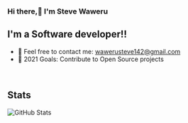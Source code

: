### Hi there,👋 I'm Steve Waweru

## I'm a Software developer!!

- 🌱 Feel free to contact me: wawerusteve142@gmail.com
- 🥅 2021 Goals: Contribute to Open Source projects

<br />


## Stats

![GitHub Stats](https://github-readme-stats.vercel.app/api?username=dev-alchemist&theme=radical)

